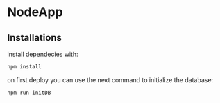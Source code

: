 # NodeApp

## Installations 

install dependecies with:

```sh
npm install
```

on first deploy you can use the next command to initialize the database:


````sh
npm run initDB
````